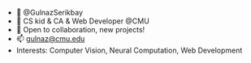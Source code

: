 - 👋 @GulnazSerikbay
- 🌱 CS kid & CA & Web Developer @CMU
- 💞️ Open to collaboration, new projects!
- 📫 gulnaz@cmu.edu
- Interests: Computer Vision, Neural Computation, Web Development

<!---
GulnazSerikbay/GulnazSerikbay is a ✨ special ✨ repository because its `README.md` (this file) appears on your GitHub profile.
You can click the Preview link to take a look at your changes.
--->
